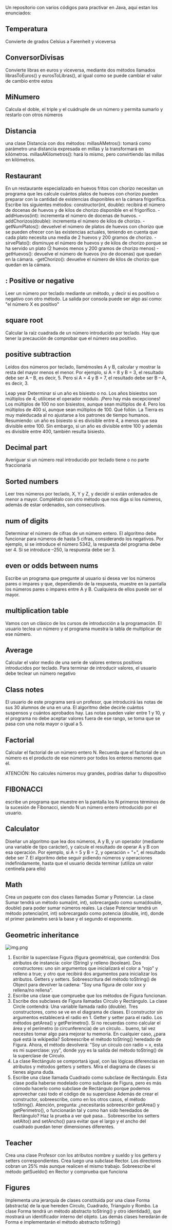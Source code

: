 Un repositorio con varios códigos para practivar en Java, aquí estan los enunciados:

## Temperatura
Convierte de grados Celsius a
Farenheit y viceversa

## ConversorDivisas
Convierte libras en euros y
viceversa, mediante dos métodos llamados librasToEuros() y
eurosToLibras(), al igual como se puede cambiar el valor de cambio entre estos

## MiNumero
Calcula el doble, el triple y 
el cuádruple de un número y permita sumarlo y restarlo con otros números

## Distancia
una clase Distancia con dos métodos:
millasAMetros(): tomará como parámetro una distancia expresada en
millas y la transformará en kilómetros.
millasAKilometros(): hará lo mismo, pero convirtiendo las millas en
kilómetros.

## Restaurant

En un restaurante especializado en huevos fritos con chorizo necesitan un
programa que les calcule cuántos platos de huevos con chorizo pueden
preparar con la cantidad de existencias disponibles en la cámara frigorífica.
Escribe los siguientes métodos:
constructor(int, double): recibirá el número de docenas de huevos y de
kilos de chorizo disponible en el frigorífico.
-addHuevos(int): incrementa el número de docenas de huevos.
-addChorizos(double): incrementa el número de kilos de chorizo.
-getNumPlatos(): devuelvel el número de platos de huevos con chorizo
que se pueden ofrecer con las existencias actuales, teniendo en cuenta
que cada plato necesita una media de 2 huevos y 200 gramos de chorizo.
-sirvePlato(): disminuye el número de huevos y de kilos de chorizo
porque se ha servido un plato (2 huevos menos y 200 gramos de chorizo
menos)
-getHuevos(): devuelve el número de huevos (no de docenas) que quedan
en la cámara.
-getChorizo(): devuelve el número de kilos de chorizo que quedan en la
cámara.

## : Positive or negative
Leer un número por teclado mediante un método, y decir si es positivo o
negativo con otro método. La salida por consola puede ser algo así como: "el
número X es positivo"

## square root
Calcular la raíz cuadrada de un número introducido por teclado. Hay que
tener la precaución de comprobar que el número sea positivo.

## positive subtraction
Leídos dos números por teclado, llamémosles A y B, calcular y mostrar la
resta del mayor menos el menor. Por ejemplo, si A = 8 y B = 3, el resultado
debe ser A – B, es decir, 5. Pero si A = 4 y B = 7, el resultado debe ser B – A,
es decir, 3.

 Leap year
Determinar si un año es bisiesto o no. Los años bisiestos son múltiplos de 4;
utilícese el operador módulo. ¡Pero hay más excepciones! Los múltiplos de
100 no son bisiestos, aunque sean múltiplos de 4. Pero los múltiplos de 400
sí, aunque sean múltiplos de 100. Qué follón. La Tierra es muy maleducada
al no ajustarse a los patrones de tiempo humanos.
Resumiendo: un año es bisiesto si es divisible entre 4, a menos que sea
divisible entre 100. Sin embargo, si un año es divisible entre 100 y además es
divisible entre 400, también resulta bisiesto.

## Decimal part
Averiguar si un número real introducido por teclado tiene o no parte
fraccionaria

## Sorted numbers
Leer tres números por teclado, X, Y y Z, y decidir si están ordenados de
menor a mayor. Complétalo con otro método que nos diga si los números,
además de estar ordenados, son consecutivos.

## num of digits
Determinar el número de cifras de un número entero. El algoritmo debe
funcionar para números de hasta 5 cifras, considerando los negativos. Por
ejemplo, si se introduce el número 5342, la respuesta del programa debe ser 4. Si se introduce –250, la respuesta debe ser 3.

## even or odds between nums
Escribe un programa que pregunte al usuario si desea ver los números pares o
impares y que, dependiendo de la respuesta, muestre en la pantalla los
números pares o impares entre A y B. Cualquiera de ellos puede ser el mayor.

## multiplication table
Vamos con un clásico de los cursos de introducción a la programación. El
usuario teclea un número y el programa muestra la tabla de multiplicar de ese
número.

##  Average 
Calcular el valor medio de una serie de valores enteros positivos introducidos
por teclado. Para terminar de introducir valores, el usuario debe teclear un
número negativo

## Class notes
El usuario de este programa será un profesor, que introducirá las notas de sus
30 alumnos de una en una. El algoritmo debe decirle cuántos suspensos y
cuántos aprobados hay. Las notas pueden valer entre 1 y 10, y el programa no
debe aceptar valores fuera de ese rango, se toma que se pasa con una nota mayor o igual a 5.

## Factorial
Calcular el factorial de un número entero N. Recuerda que el factorial de un
número es el producto de ese número por todos los enteros menores que él.

ATENCIÓN: No calcules números muy grandes, podrías dañar tu dispositivo

## FIBONACCI
escribe un programa que muestre en la pantalla los N
primeros términos de la sucesión de Fibonacci, siendo N un número entero
introducido por el usuario.

## Calculator 
Diseñar un algoritmo que lea dos números, A y B, y un operador (mediante
una variable de tipo carácter), y calcule el resultado de operar A y B con esa
operación. Por ejemplo, si A = 5 y B = 2, y operación = "+", el resultado debe
ser 7. El algoritmo debe seguir pidiendo números y operaciones
indefinidamente, hasta que el usuario decida terminar (utiliza un valor
centinela para ello)

## Math
Crea un paquete con dos clases llamadas Sumar
y Potenciar.
La clase Sumar tendrá un método suma(int, int), sobrecargado como
suma(double, double) para poder sumar números reales. La clase Potenciar
tendrá un método potencia(int, int) sobrecargado como potencia (double, int),
donde el primer parámetro será la base y el segundo el exponente.

## Geometric inheritance
![img.png](img.png)

1) Escribir la superclase Figura (figura geométrica), que contendrá:
   Dos atributos de instancia: color (String) y relleno (boolean).
   Dos constructores: uno sin argumentos que inicializará el color a "rojo"
   y relleno a true; y otro que recibirá dos argumentos para inicializar los
   atributos.
   Getters y setters.
   Sobreescritura del método toString() de Object para devolver la cadena:
   "Soy una figura de color xxx y rellena/no rellena".
2) Escribe una clase que compruebe que los métodos de Figura funcionan.
3) Escribe dos subclases de Figura llamadas Círculo y Rectángulo. La clase
   Circle contendrá:
   Una variable llamada radio (double).
   Tres constructores, como se ve en el diagrama de clases.
   El constructor
   sin argumentos establecerá el radio en 1.
   Getter y setter para el radio.
   Los métodos getArea() y getPerimetro(). Si no recuerdas como calcular
   el área y el perímetro (o circunferencia) de un círculo… bueno, tal vez
   necesites tomar algo para mejorar tu memoria. En cualquier caso, ¿para
   qué está la wikipedia?
   Sobreescribe el método toString() heredado de Figura. Ahora, el método
   devolverá: "Soy un círculo con radio = x, esta es mi superclase: yyy",
   donde yyy es la salida del método toString() de la superclase de Círculo.
4) La clase Rectángulo se comportará igual, con las lógicas diferencias en
   atributos y métodos getters y setters. Mira el diagrama de clases si tienes
   alguna duda.
5) Escribe una clase llamada Cuadrado como subclase de Rectángulo. Esta
   clase podía haberse modelado como subclase de Figura, pero es más cómodo
   hacerlo como subclase de Rectángulo porque podemos aprovechar casi todo
   el código de su superclase
   Además de crear el constructor, sobreescribe, como en los otros casos,
   el método toString().
   Atención, pregunta: ¿necesitarás sobreescribir getArea() y
   getPerimetro(), o funcionarán tal y como han sido heredados de
   Rectángulo? Haz la prueba a ver qué pasa...
   Sobreescribe los setters setAlto() and setAncho() para evitar que el largo
   y el ancho del cuadrado puedan tener dimensiones diferentes.

## Teacher
Crea una clase Profesor con los atributos nombre y sueldo y los getters y
setters correspondientes.
Crea luego una subclase Rector. Los directores cobran un 25% más aunque
realicen el mismo trabajo. Sobreescribe el método getSueldo() en Rector y
comprueba que funciona

##  Figures
Implementa una jerarquía de clases constituida por una clase Forma
(abstracta) de la que hereden Circulo, Cuadrado, Triangulo y Rombo.
La clase Forma tendrá un método abstracto toString() y otro identidad(), que
mostrará un identificador interno del objeto. Las demás clases heredarán de
Forma e implementarán el método abstracto toString()
